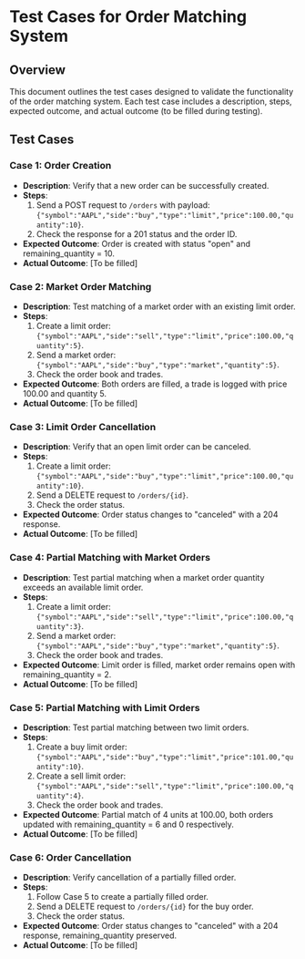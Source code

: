 # Test Cases for Order Matching System

## Overview
This document outlines the test cases designed to validate the functionality of the order matching system. Each test case includes a description, steps, expected outcome, and actual outcome (to be filled during testing).

## Test Cases

### Case 1: Order Creation
- **Description**: Verify that a new order can be successfully created.
- **Steps**:
  1. Send a POST request to `/orders` with payload: `{"symbol":"AAPL","side":"buy","type":"limit","price":100.00,"quantity":10}`.
  2. Check the response for a 201 status and the order ID.
- **Expected Outcome**: Order is created with status "open" and remaining_quantity = 10.
- **Actual Outcome**: [To be filled]

### Case 2: Market Order Matching
- **Description**: Test matching of a market order with an existing limit order.
- **Steps**:
  1. Create a limit order: `{"symbol":"AAPL","side":"sell","type":"limit","price":100.00,"quantity":5}`.
  2. Send a market order: `{"symbol":"AAPL","side":"buy","type":"market","quantity":5}`.
  3. Check the order book and trades.
- **Expected Outcome**: Both orders are filled, a trade is logged with price 100.00 and quantity 5.
- **Actual Outcome**: [To be filled]

### Case 3: Limit Order Cancellation
- **Description**: Verify that an open limit order can be canceled.
- **Steps**:
  1. Create a limit order: `{"symbol":"AAPL","side":"buy","type":"limit","price":100.00,"quantity":10}`.
  2. Send a DELETE request to `/orders/{id}`.
  3. Check the order status.
- **Expected Outcome**: Order status changes to "canceled" with a 204 response.
- **Actual Outcome**: [To be filled]

### Case 4: Partial Matching with Market Orders
- **Description**: Test partial matching when a market order quantity exceeds an available limit order.
- **Steps**:
  1. Create a limit order: `{"symbol":"AAPL","side":"sell","type":"limit","price":100.00,"quantity":3}`.
  2. Send a market order: `{"symbol":"AAPL","side":"buy","type":"market","quantity":5}`.
  3. Check the order book and trades.
- **Expected Outcome**: Limit order is filled, market order remains open with remaining_quantity = 2.
- **Actual Outcome**: [To be filled]

### Case 5: Partial Matching with Limit Orders
- **Description**: Test partial matching between two limit orders.
- **Steps**:
  1. Create a buy limit order: `{"symbol":"AAPL","side":"buy","type":"limit","price":101.00,"quantity":10}`.
  2. Create a sell limit order: `{"symbol":"AAPL","side":"sell","type":"limit","price":100.00,"quantity":4}`.
  3. Check the order book and trades.
- **Expected Outcome**: Partial match of 4 units at 100.00, both orders updated with remaining_quantity = 6 and 0 respectively.
- **Actual Outcome**: [To be filled]

### Case 6: Order Cancellation
- **Description**: Verify cancellation of a partially filled order.
- **Steps**:
  1. Follow Case 5 to create a partially filled order.
  2. Send a DELETE request to `/orders/{id}` for the buy order.
  3. Check the order status.
- **Expected Outcome**: Order status changes to "canceled" with a 204 response, remaining_quantity preserved.
- **Actual Outcome**: [To be filled]